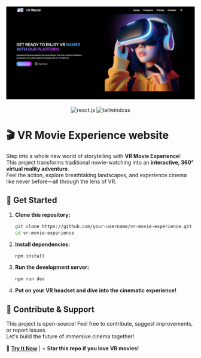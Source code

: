 <div align="center">
  <br />
      <img src="https://github.com/HatimAshraf/ReactJSFeatureDiaries/blob/9e770e3b0c5fffe86c6f26f5d669a86e686e4a17/VR-Experience/src/assets/image.png" alt="Project Banner">
    </a>
  <br />
  <br/>
  <div>
    <img src="https://img.shields.io/badge/-React_JS-black?style=for-the-badge&logoColor=white&logo=react&color=61DAFB" alt="react.js" />
    <img src="https://img.shields.io/badge/-Tailwind_CSS-black?style=for-the-badge&logoColor=white&logo=tailwindcss&color=06B6D4" alt="tailwindcss" />
  </div>
</div>


# 🎬 VR Movie Experience website

Step into a whole new world of storytelling with **VR Movie Experience**!  
This project transforms traditional movie-watching into an **interactive, 360° virtual reality adventure**.  
Feel the action, explore breathtaking landscapes, and experience cinema like never before—all through the lens of VR.  
 

## 🎥 Get Started  
1. **Clone this repository:**  
   ```bash
   git clone https://github.com/your-username/vr-movie-experience.git
   cd vr-movie-experience
   ```
2. **Install dependencies:**  
   ```bash
   npm install
   ```
3. **Run the development server:**  
   ```bash
   npm run dev
   ```
4. **Put on your VR headset and dive into the cinematic experience!**  

## 📌 Contribute & Support  
This project is open-source! Feel free to contribute, suggest improvements, or report issues.  
Let's build the future of immersive cinema together!  

🚀 **[Try It Now](#)** | ⭐ **Star this repo if you love VR movies!**  
